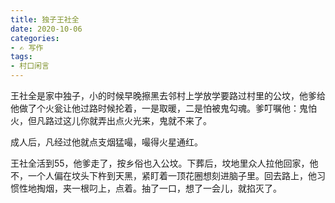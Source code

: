 ```yaml
---
title: 独子王社全
date: 2020-10-06
categories:
- ✍ 写作
tags:
- 村口闲言
---
```


王社全是家中独子，小的时候早晚擦黑去邻村上学放学要路过村里的公坟，他爹给他做了个火瓮让他过路时候抡着，一是取暖，二是怕被鬼勾魂。爹叮嘱他：鬼怕火，但凡路过这儿你就弄出点火光来，鬼就不来了。

成人后，凡经过他就点支烟猛嘬，嘬得火星通红。

王社全活到55，他爹走了，按乡俗也入公坟。下葬后，坟地里众人拉他回家，他不，一个人偏在坟头下杵到天黑，紧盯着一顶花圈想刻进脑子里。回去路上，他习惯性地掏烟，夹一根叼上，点着。抽了一口，想了一会儿，就掐灭了。
